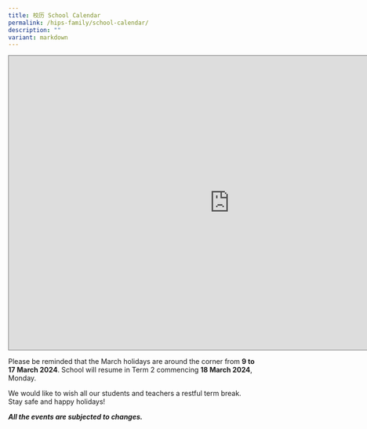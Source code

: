 ```yaml
---
title: 校历 School Calendar
permalink: /hips-family/school-calendar/
description: ""
variant: markdown
---
```

<iframe scrolling="no" frameborder="0" height="600" width="900" style="border:solid 1px #777" src="https://calendar.google.com/calendar/embed?height=600&amp;wkst=1&amp;bgcolor=%23ffffff&amp;ctz=Asia%2FSingapore&amp;showPrint=0&amp;showTz=0&amp;src=YWRtaW5faG9seWlubm9jZW50QG1vZS5lZHUuc2c&amp;color=%234285F4"></iframe>
	

Please be reminded that the March holidays are around the corner from **9 to 17 March 2024**. School will resume in Term 2 commencing **18 March 2024**, Monday. 

We would like to wish all our students and teachers a restful term break. Stay safe and happy holidays!

***All the events are subjected to changes.***